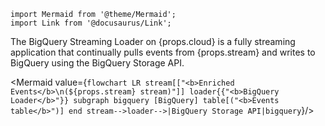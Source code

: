 ```mdx-code-block
import Mermaid from '@theme/Mermaid';
import Link from '@docusaurus/Link';
```
<p>The BigQuery Streaming Loader on {props.cloud} is a fully streaming application that continually pulls events from {props.stream} and writes to BigQuery using the <Link to="https://cloud.google.com/bigquery/docs/write-api">BigQuery Storage API</Link>.</p>

<Mermaid value={`
flowchart LR
  stream[["<b>Enriched Events</b>\n(${props.stream} stream)"]]
  loader{{"<b>BigQuery Loader</b>"}}
  subgraph bigquery [BigQuery]
    table[("<b>Events table</b>")]
  end
  stream-->loader-->|BigQuery Storage API|bigquery
`}/>
